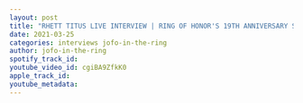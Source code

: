 ```yaml
---
layout: post
title: "RHETT TITUS LIVE INTERVIEW | RING OF HONOR'S 19TH ANNIVERSARY SHOW | JOFO IN THE RING"
date: 2021-03-25
categories: interviews jofo-in-the-ring
author: jofo-in-the-ring
spotify_track_id: 
youtube_video_id: cgiBA9ZfkK0
apple_track_id: 
youtube_metadata: 
---
```

